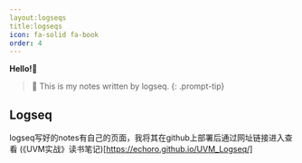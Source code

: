 ```yaml
---
layout:logseqs
title:logseqs
icon: fa-solid fa-book
order: 4
---
```


**Hello!**🎉 <br>
>  
> 📕 This is my notes written by logseq.
{: .prompt-tip}

## Logseq
logseq写好的notes有自己的页面，我将其在github上部署后通过网址链接进入查看
(《UVM实战》读书笔记)[https://echoro.github.io/UVM_Logseq/]

